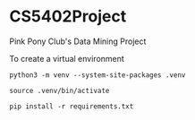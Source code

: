 # CS5402Project
Pink Pony Club's Data Mining Project

To create a virtual environment

```python3 -m venv --system-site-packages .venv```

```source .venv/bin/activate```

```pip install -r requirements.txt```
